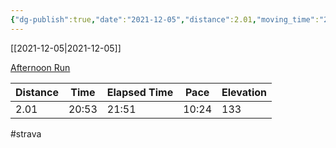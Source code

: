```yaml
---
{"dg-publish":true,"date":"2021-12-05","distance":2.01,"moving_time":"20:53","elapsed_time":"21:51","pace":"10:24","total_elevation_gain":133,"url":"https://www.strava.com/activities/6349133588","permalink":"/01-personal/strava/2021-12-05-afternoon-run/","dgPassFrontmatter":true}
---
```



[[2021-12-05\|2021-12-05]]

[Afternoon Run](https://www.strava.com/activities/6349133588)

| Distance | Time  | Elapsed Time | Pace  | Elevation |
| -------- | ----- | ------------ | ----- | --------- |
| 2.01     | 20:53 | 21:51        | 10:24 | 133       |




#strava
